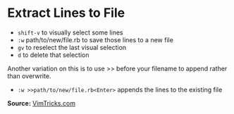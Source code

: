 # Extract Lines to File

- `shift-v` to visually select some lines
- `:w` path/to/new/file.rb<Enter> to save those lines to a new file
- `gv` to reselect the last visual selection
- `d` to delete that selection

Another variation on this is to use >> before your filename to append rather than overwrite.

- `:w >>path/to/new/file.rb<Enter>` appends the lines to the existing file  

**Source:** [VimTricks.com](https://vimtricks.com/p/vimtrick-extract-lines-to-file/)

